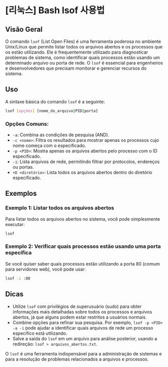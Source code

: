 # [리눅스] Bash lsof 사용법

## Visão Geral
O comando `lsof` (List Open Files) é uma ferramenta poderosa no ambiente Unix/Linux que permite listar todos os arquivos abertos e os processos que os estão utilizando. Ele é frequentemente utilizado para diagnosticar problemas de sistema, como identificar quais processos estão usando um determinado arquivo ou porta de rede. O `lsof` é essencial para engenheiros e desenvolvedores que precisam monitorar e gerenciar recursos do sistema.

## Uso
A sintaxe básica do comando `lsof` é a seguinte:

```bash
lsof [opções] [nome_do_arquivo|PID|porta]
```

### Opções Comuns:
- `-a`: Combina as condições de pesquisa (AND).
- `-c <nome>`: Filtra os resultados para mostrar apenas os processos cujo nome começa com o especificado.
- `-p <PID>`: Mostra apenas os arquivos abertos pelo processo com o ID especificado.
- `-i`: Lista arquivos de rede, permitindo filtrar por protocolos, endereços ou portas.
- `+D <diretório>`: Lista todos os arquivos abertos dentro do diretório especificado.

## Exemplos
### Exemplo 1: Listar todos os arquivos abertos
Para listar todos os arquivos abertos no sistema, você pode simplesmente executar:

```bash
lsof
```

### Exemplo 2: Verificar quais processos estão usando uma porta específica
Se você quiser saber quais processos estão utilizando a porta 80 (comum para servidores web), você pode usar:

```bash
lsof -i :80
```

## Dicas
- Utilize `lsof` com privilégios de superusuário (sudo) para obter informações mais detalhadas sobre todos os processos e arquivos abertos, já que alguns podem estar restritos a usuários normais.
- Combine opções para refinar sua pesquisa. Por exemplo, `lsof -p <PID> -a -i` pode ajudar a identificar quais arquivos de rede um processo específico está utilizando.
- Salve a saída do `lsof` em um arquivo para análise posterior, usando a redireção: `lsof > arquivos_abertos.txt`.

O `lsof` é uma ferramenta indispensável para a administração de sistemas e para a resolução de problemas relacionados a arquivos e processos.